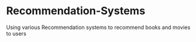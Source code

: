 # Recommendation-Systems
Using various Recommendation systems to recommend books and movies to users
